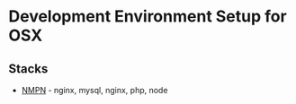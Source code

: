 # Development Environment Setup for OSX

## Stacks

* [NMPN](https://github.com/jetoneza/cnfgx/blob/master/devsetup/NMPN/setup.md) - nginx, mysql, nginx, php, node
